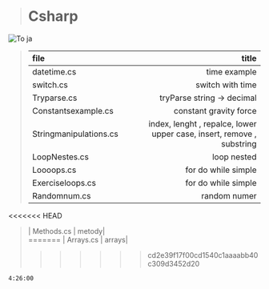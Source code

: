 ># Csharp 
![To ja](https://cdn.pixabay.com/photo/2018/05/31/15/06/see-no-evil-3444212_960_720.jpg)

> | file  | title |
> |:-|-:|
> | datetime.cs | time example |
> | switch.cs |  switch with time  |
> | Tryparse.cs |  tryParse string -> decimal  |
> | Constantsexample.cs |  constant gravity force  |
> | Stringmanipulations.cs | index, lenght , repalce, lower upper case, insert, remove , substring   |
> | LoopNestes.cs | loop nested    |
> | Loooops.cs | for do while simple   |
> | Exerciseloops.cs | for do while simple|   
> | Randomnum.cs | random numer|   
<<<<<<< HEAD
> | Methods.cs | metody|   
=======
> | Arrays.cs | arrays|   
>>>>>>> cd2e39f17f00cd1540c1aaaabb40c309d3452d20



`4:26:00`
